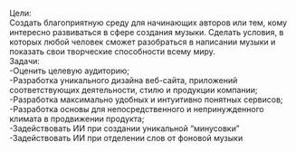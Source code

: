 Цели: <br>
Создать благоприятную среду для начинающих авторов или тем, кому интересно развиваться в сфере создания музыки. Сделать условия, в которых любой человек сможет разобраться в написании музыки и показать свои творческие способности всему миру.  <br>
Задачи: <br>
-Оценить целевую аудиторию; <br>
-Разработка уникального дизайна веб-сайта, приложений соответствующих деятельности, стилю и продукции компании; <br>
-Разработка максимально удобных и интуитивно понятных сервисов; <br>
-Разработка основы для непосредственного и непринужденного климата в продвижении продукта; <br>
-Задействовать ИИ при создании уникальной “минусовки” <br>
-Задействовать ИИ при отделении слов от фоновой музыки  <br> 
